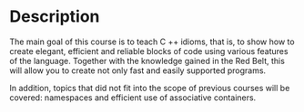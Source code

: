 # Description

The main goal of this course is to teach C ++ idioms, that is, to show how to create elegant, efficient and reliable blocks of code using various features of the language. Together with the knowledge gained in the Red Belt, this will allow you to create not only fast and easily supported programs.

In addition, topics that did not fit into the scope of previous courses will be covered: namespaces and efficient use of associative containers.
